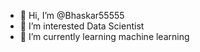 - 👋 Hi, I’m @Bhaskar55555
- 👀 I’m interested Data Scientist
- 🌱 I’m currently learning machine learning

<!---
Bhaskar55555/Bhaskar55555 is a ✨ special ✨ repository because its `README.md` (this file) appears on your GitHub profile.
You can click the Preview link to take a look at your changes.
--->
